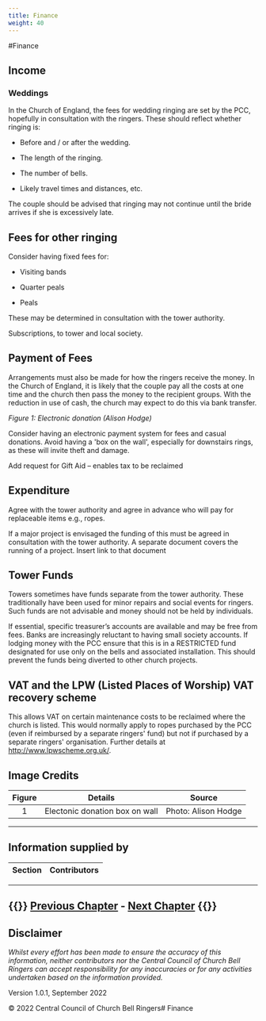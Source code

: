 ```yaml
---
title: Finance
weight: 40
---
```


#Finance

## Income  

### Weddings 

In the Church of England, the fees for wedding ringing are set by the PCC, hopefully in consultation with the ringers. These should reflect whether ringing is: 

- Before and / or after the wedding. 

- The length of the ringing. 

- The number of bells. 

- Likely travel times and distances, etc. 

The couple should be advised that ringing may not continue until the bride arrives if she is excessively late.  

## Fees for other ringing 

Consider having fixed fees for: 

- Visiting bands  

- Quarter peals 

- Peals 

These may be determined in consultation with the tower authority.  

Subscriptions, to tower and local society. 

## Payment of Fees 

Arrangements must also be made for how the ringers receive the money. In the Church of England, it is likely that the couple pay all the costs at one time and the church then pass the money to the recipient groups. With the reduction in use of cash, the church may expect to do this via bank transfer. 


 
*Figure 1: Electronic donation (Alison Hodge)*

Consider having an electronic payment system for fees and casual donations.  Avoid having a 'box on the wall', especially for downstairs rings, as these will invite theft and damage. 

Add request for Gift Aid – enables tax to be reclaimed 

## Expenditure 

Agree with the tower authority and agree in advance who will pay for replaceable items e.g., ropes. 

If a major project is envisaged the funding of this must be agreed in consultation with the tower authority. A separate document covers the running of a project. Insert link to that document 

## Tower Funds 

Towers sometimes have funds separate from the tower authority. These traditionally have been used for minor repairs and social events for ringers. Such funds are not advisable and money should not be held by individuals.  

If essential, specific treasurer’s accounts are available and may be free from fees. Banks are increasingly reluctant to having small society accounts.  If lodging money with the PCC ensure that this is in a RESTRICTED fund designated for use only on the bells and associated installation. This should prevent the funds being diverted to other church projects. 

## VAT and the LPW (Listed Places of Worship) VAT recovery scheme 

This allows VAT on certain maintenance costs to be reclaimed where the church is listed. This would normally apply to ropes purchased by the PCC (even if reimbursed by a separate ringers' fund) but not if purchased by a separate ringers' organisation. Further details at http://www.lpwscheme.org.uk/. 

## Image Credits

| Figure | Details | Source |
| :---: | --- | --- |
| 1 | Electonic donation box on wall | Photo: Alison Hodge |

----

## Information supplied by 

| Section | Contributors |
| :---: | --- |
----

{{<hint info>}}
**[Previous Chapter](../020-Formalities)** - **[Next Chapter](../050-HealthSafety/)**
{{</hint>}}
----

## Disclaimer
 
*Whilst every effort has been made to ensure the accuracy of this information, neither contributors nor the Central Council of Church Bell Ringers can accept responsibility for any inaccuracies or for any activities undertaken based on the information provided.*

Version 1.0.1, September 2022

© 2022 Central Council of Church Bell Ringers# Finance 

